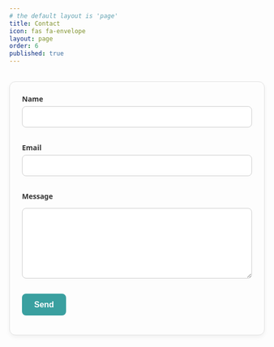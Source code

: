 ```yaml
---
# the default layout is 'page'
title: Contact
icon: fas fa-envelope
layout: page
order: 6
published: true
---
```


<style>
    .contact-form {
  max-width: 500px;
  margin: 2rem auto;
  padding: 1.5rem;
  background: #fdfdfd;
  border: 1px solid #e0e0e0;
  border-radius: 12px;
  box-shadow: 0 4px 8px rgba(0,0,0,0.05);
  font-family: system-ui, sans-serif;
}

.contact-form label {
  display: block;
  margin-bottom: 0.3rem;
  font-weight: 600;
  color: #333;
}

.contact-form input,
.contact-form textarea {
  width: 100%;
  padding: 0.7rem;
  margin-bottom: 1rem;
  border: 1px solid #ccc;
  border-radius: 8px;
  font-size: 1rem;
  box-sizing: border-box;
}

.contact-form input:focus,
.contact-form textarea:focus {
  outline: none;
  border-color: #3aa0a0; /* coastal teal accent */
  box-shadow: 0 0 0 3px rgba(58,160,160,0.2);
}

.contact-form button {
  display: inline-block;
  background: #3aa0a0; /* coastal teal accent */
  color: white;
  font-size: 1rem;
  font-weight: 600;
  padding: 0.8rem 1.5rem;
  border: none;
  border-radius: 8px;
  cursor: pointer;
  transition: background 0.2s ease-in-out;
}

.contact-form button:hover {
  background: #317c7c;
}
</style>

<form class="contact-form" action="https://formsubmit.co/admin@schh-commons.org" method="POST">
  <label for="name">Name</label>
  <input id="name" type="text" name="name" required>

  <label for="email">Email</label>
  <input id="email" type="email" name="email" required>

  <label for="message">Message</label>
  <textarea id="message" name="message" rows="6" required></textarea>

  <!-- hidden options -->
  <input type="hidden" name="_subject" value="Website contact form">
  <input type="hidden" name="_next" value="https://www.schh-commons.org/thanks">
  <input type="text" name="_honey" style="display:none">
  <input type="hidden" name="_captcha" value="false">

  <button type="submit">Send</button>
</form>